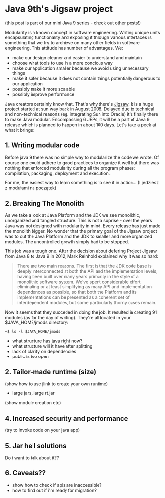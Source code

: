 # Java 9th's Jigsaw project

(this post is part of our mini Java 9 series - check out other posts!)

Modularity is a known concept in software engineering. Writing unique units encapsulating functionality and exposing it through various interfaces is something that we try to archieve on many other fields in software engineering. This attitude has number of advantages. We:
 	
 - make our design cleaner and easier to understand and maintain
 - choose what tools to use in a more concious way
 - make our application smaller because we avoid using unnecessary things
 - make it safer because it does not contain things potentially dangerous to our application
 - possibly make it more scalable
 - possibly improve performance

Java creators certainly know that. That's why there's [Jigsaw](http://openjdk.java.net/projects/jigsaw/). It is a huge project started at sun way back in August 2008. Delayed due to technical and non-technical reasons (eg. integrating Sun into Oracle) it's finally there to make Java modular. Encompassing 6 JEPs, it will be a part of Java 9 release which is planned to happen in about 100 days. Let's take a peek at what it brings: 



## 1. Writing modular code


Before java 9 there was no simple way to modularize the code we wrote. Of course one could adhere to good practices to organize it well but there was nothing that enforced modularity during all the program phases: compilation, packaging, deployment and execution. 


For me, the easiest way to learn something is to see it in action... (I jedziesz z modułami na początek)

## 2. Breaking The Monolith

As we take a look at Java Platform and the JDK we see monolithic, unorganized and tangled structure. This is not a suprise - over the years Java was not designed with modularity in mind. Every release has just made the monolith bigger. No wonder that the primary goal of the Jigsaw project was to cut the Java Platform and the JDK to smaller and more organized modules. The uncontrolled growth simply had to be stopped.

This job was a tough one. After the decision about defering Project Jigsaw from Java 8 to Java 9 in 2012, Mark Reinhold explained why it was so hard:


>There are two main reasons. The first is that the JDK code base is deeply interconnected at both the API and the implementation levels, having been built over many years primarily in the style of a monolithic software system. We’ve spent considerable effort eliminating or at least simplifying as many API and implementation dependences as possible, so that both the Platform and its implementations can be presented as a coherent set of interdependent modules, but some particularly thorny cases remain.


Now it seems that they succeded in doing the job. It resulted in creating 91 modules (as for the day of writing). They're all located in your $JAVA_HOME/jmods directory:

```
~$ ls -l $JAVA_HOME/jmods
```


- what structure has java right now? 
- what structure will it have after splitting
- lack of clarity on dependencies
- public is too open


## 2. Tailor-made runtime (size)
(show how to use jlink to create your own runtime)
- large jars, large rt.jar


(show module creation etc)

## 4. Increased security and performance
(try to invoke code on your java app)

## 5. Jar hell solutions
Do i want to talk about it??

## 6. Caveats??
 - show how to check if apis are inaccessible?
 - how to find out if i'm ready for migration?
 







